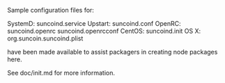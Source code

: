 Sample configuration files for:

SystemD: suncoind.service
Upstart: suncoind.conf
OpenRC:  suncoind.openrc
         suncoind.openrcconf
CentOS:  suncoind.init
OS X:    org.suncoin.suncoind.plist

have been made available to assist packagers in creating node packages here.

See doc/init.md for more information.
